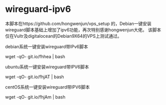 # wireguard-ipv6
本脚本在https://github.com/hongwenjun/vps_setup 的，Debian一键安装wireguard脚本基础上增加了ipv6功能，再次特别感谢hongwenjun大佬。
该脚本仅在Vultr及digitalocean的Debian9X64的VPS上测试通过。

debian系统一键安装wireguard带IPv6脚本

wget -qO- git.io/fhhea | bash

ubuntu系统一键安装wireguard带IPV6脚本

wget -qO- git.io/fhjAT | bash

centOS系统一键安装wireguard带IPV6脚本

wget -qO- git.io/fhjAm | bash
